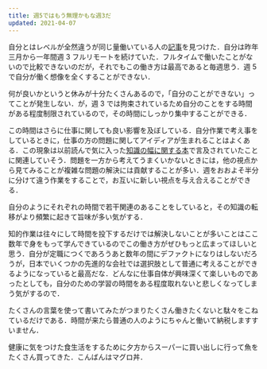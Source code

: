 ```yaml
---
title: 週5ではもう無理かもな週3だ
updated: 2021-04-07
---
```


自分とはレベルが全然違うが同じ量働いている人の[記事](https://karino2.github.io/2021/04/06/full_remote_sixty.html)を見つけた．自分は昨年三月から一年間週 3 フルリモートを続けていた．フルタイムで働いたことがないので比較できないのだが，それでもこの働き方は最高であると毎週思う．週 5 で自分が働く想像を全くすることができない．

何が良いかというと休みが十分たくさんあるので，「自分のことができない」ってことが発生しない．が，週 3 では拘束されているため自分のことをする時間がある程度制限されているので，その時間にしっかり集中することができる．

この時間はさらに仕事に関しても良い影響を及ぼしている．自分作業で考え事をしているときに，仕事の方の問題に関してアイディアが生まれることはよくある．この現象は以前読んで気に入った[知識の幅に関する本](https://sotaro.io/reading/range)で言及されていたことに関連していそう．問題を一方から考えてうまくいかないときには，他の視点から見てみることが複雑な問題の解決には貢献することが多い．週をおおよそ半分に分けて違う作業をすることで，お互いに新しい視点を与え合えることができる．

自分のようにそれぞれの時間で若干関連のあることをしていると，その知識の転移がより頻繁に起きて旨味が多い気がする．

知的作業は往々にして時間を投下するだけでは解決しないことが多いことはここ数年で身をもって学んできているのでこの働き方がぜひもっと広まってほしいと思う．自分が定職につくであろうあと数年の間にデファクトになりはしないだろうが，日本でいくつかの先進的な会社では選択肢として普通に考えることができるようになっていると最高だな．どんなに仕事自体が興味深くて楽しいものであったとしても，自分のための学習の時間をある程度取れないと悲しくなってしまう気がするので．

たくさんの言葉を使って書いてみたがつまりたくさん働きたくないと駄々をこねているだけである．時間が来たら普通の人のようにちゃんと働いて納税しますすいません．

健康に気をつけた食生活をするために夕方からスーパーに買い出しに行って魚をたくさん買ってきた．こんばんはマグロ丼．
